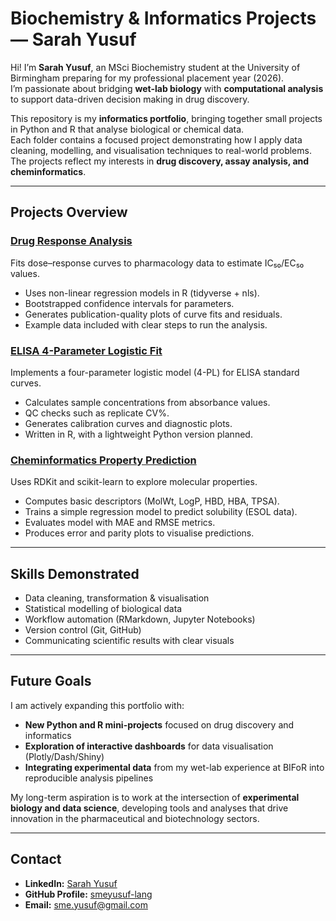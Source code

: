 # Biochemistry & Informatics Projects — Sarah Yusuf  

Hi! I’m **Sarah Yusuf**, an MSci Biochemistry student at the University of Birmingham preparing for my professional placement year (2026).  
I’m passionate about bridging **wet-lab biology** with **computational analysis** to support data-driven decision making in drug discovery.  

This repository is my **informatics portfolio**, bringing together small projects in Python and R that analyse biological or chemical data.  
Each folder contains a focused project demonstrating how I apply data cleaning, modelling, and visualisation techniques to real-world problems.  
The projects reflect my interests in **drug discovery, assay analysis, and cheminformatics**.

---

## Projects Overview  

### [Drug Response Analysis](./project-a-drug-response)  
Fits dose–response curves to pharmacology data to estimate IC₅₀/EC₅₀ values.  
- Uses non-linear regression models in R (tidyverse + nls).  
- Bootstrapped confidence intervals for parameters.  
- Generates publication-quality plots of curve fits and residuals.  
- Example data included with clear steps to run the analysis.

### [ELISA 4-Parameter Logistic Fit](./project-b-elisa-4pl)  
Implements a four-parameter logistic model (4-PL) for ELISA standard curves.  
- Calculates sample concentrations from absorbance values.  
- QC checks such as replicate CV%.  
- Generates calibration curves and diagnostic plots.  
- Written in R, with a lightweight Python version planned.

### [Cheminformatics Property Prediction](./project-c-cheminformatics)  
Uses RDKit and scikit-learn to explore molecular properties.  
- Computes basic descriptors (MolWt, LogP, HBD, HBA, TPSA).  
- Trains a simple regression model to predict solubility (ESOL data).  
- Evaluates model with MAE and RMSE metrics.  
- Produces error and parity plots to visualise predictions.

---

## Skills Demonstrated  

- Data cleaning, transformation & visualisation  
- Statistical modelling of biological data  
- Workflow automation (RMarkdown, Jupyter Notebooks)  
- Version control (Git, GitHub)  
- Communicating scientific results with clear visuals  

---

## Future Goals  

I am actively expanding this portfolio with:  
- **New Python and R mini-projects** focused on drug discovery and informatics  
- **Exploration of interactive dashboards** for data visualisation (Plotly/Dash/Shiny)  
- **Integrating experimental data** from my wet-lab experience at BIFoR into reproducible analysis pipelines  

My long-term aspiration is to work at the intersection of **experimental biology and data science**, developing tools and analyses that drive innovation in the pharmaceutical and biotechnology sectors.

---

## Contact  

- **LinkedIn:** [Sarah Yusuf](https://www.linkedin.com/in/sarah-yusuf-74303732a)  
- **GitHub Profile:** [smeyusuf-lang](https://github.com/smeyusuf-lang)  
- **Email:** sme.yusuf@gmail.com  


